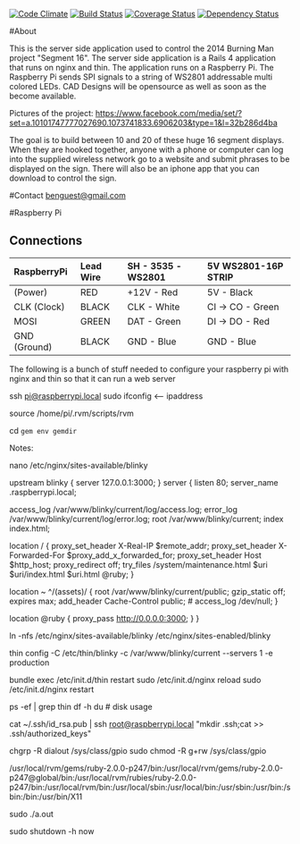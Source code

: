 [![Code Climate](https://codeclimate.com/github/bguest/blinky.png)](https://codeclimate.com/github/bguest/blinky) [![Build Status](https://travis-ci.org/bguest/blinky.png?branch=master)](https://travis-ci.org/bguest/blinky) [![Coverage Status](https://coveralls.io/repos/bguest/blinky/badge.png)](https://coveralls.io/r/bguest/blinky) [![Dependency Status](https://gemnasium.com/bguest/blinky.png)](https://gemnasium.com/bguest/blinky)

#About

This is the server side application used to control the 2014 Burning Man project "Segment 16". The server side application is a Rails 4 application that runs on nginx and thin. The application runs on a Raspberry Pi. The Raspberry Pi sends SPI signals to a string of WS2801 addressable multi colored LEDs. CAD Designs will be opensource as well as soon as the become available.

Pictures of the project: https://www.facebook.com/media/set/?set=a.10101747777027690.1073741833.6906203&type=1&l=32b286d4ba

The goal is to build between 10 and 20 of these huge 16 segment displays. When they are hooked together, anyone with a phone or computer can log into the supplied wireless network go to a website and submit phrases to be displayed on the sign. There will also be an iphone app that you can download to control the sign.

#Contact
benguest@gmail.com

#Raspberry Pi

## Connections

| RaspberryPi  | Lead Wire | SH - 3535 -  WS2801 | 5V WS2801-16P STRIP |
|:-------------|:----------|:--------------------|:--------------------|
| (Power)      | RED       | +12V - Red          | 5V       - Black    |
| CLK (Clock)  | BLACK     | CLK  - White        | CI -> CO - Green    |
| MOSI         | GREEN     | DAT  - Green        | DI -> DO - Red      |
| GND (Ground) | BLACK     | GND  - Blue         | GND      - Blue     |

The following is a bunch of stuff needed to configure your raspberry pi with nginx and thin so that it can run a web server

ssh pi@raspberrypi.local
sudo ifconfig <— ipaddress

source /home/pi/.rvm/scripts/rvm

cd `gem env gemdir`

Notes:

nano /etc/nginx/sites-available/blinky

upstream blinky {
  server 127.0.0.1:3000;
}
server {
  listen   80;
  server_name .raspberrypi.local;

  access_log /var/www/blinky/current/log/access.log;
  error_log  /var/www/blinky/current/log/error.log;
  root       /var/www/blinky/current;
  index      index.html;

  location / {
    proxy_set_header  X-Real-IP  $remote_addr;
    proxy_set_header  X-Forwarded-For $proxy_add_x_forwarded_for;
    proxy_set_header  Host $http_host;
    proxy_redirect  off;
    try_files /system/maintenance.html $uri $uri/index.html $uri.html @ruby;
  }

  location ~ ^/(assets)/  {
    root /var/www/blinky/current/public;
    gzip_static off;
    expires max;
    add_header Cache-Control public;
    # access_log /dev/null;
  }

  location @ruby {
    proxy_pass http://0.0.0.0:3000;
  }
}

ln -nfs /etc/nginx/sites-available/blinky /etc/nginx/sites-enabled/blinky

thin config -C /etc/thin/blinky -c /var/www/blinky/current --servers 1 -e production

bundle exec /etc/init.d/thin restart
sudo /etc/init.d/nginx reload
sudo /etc/init.d/nginx restart

ps -ef | grep thin
df -h  du                 # disk usage

cat ~/.ssh/id_rsa.pub | ssh root@raspberrypi.local "mkdir .ssh;cat >> .ssh/authorized_keys"

chgrp -R dialout /sys/class/gpio
sudo chmod -R g+rw /sys/class/gpio

/usr/local/rvm/gems/ruby-2.0.0-p247/bin:/usr/local/rvm/gems/ruby-2.0.0-p247@global/bin:/usr/local/rvm/rubies/ruby-2.0.0-p247/bin:/usr/local/rvm/bin:/usr/local/sbin:/usr/local/bin:/usr/sbin:/usr/bin:/sbin:/bin:/usr/bin/X11

sudo ./a.out

sudo shutdown -h now
